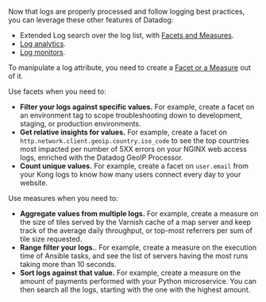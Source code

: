 Now that logs are properly processed and follow logging best practices, you can leverage these other features of Datadog:

* Extended Log search over the log list, with [Facets and Measures](https://docs.datadoghq.com/logs/explorer/facets/).
* [Log analytics](https://docs.datadoghq.com/logs/explorer/analytics/).
* [Log monitors](https://docs.datadoghq.com/monitors/monitor_types/log/).

To manipulate a log attribute, you need to create a [Facet or a Measure](https://docs.datadoghq.com/logs/explorer/facets/) out of it.

Use facets when you need to:

* **Filter your logs against specific values.** For example, create a facet on an environment tag to scope troubleshooting down to development, staging, or production environments.
* **Get relative insights for values.** For example, create a facet on `http.network.client.geoip.country.iso_code` to see the top countries most impacted per number of 5XX errors on your NGINX web access logs, enriched with the Datadog GeoIP Processor.
* **Count unique values.** For example, create a facet on `user.email` from your Kong logs to know how many users connect every day to your website.

Use measures when you need to:

* **Aggregate values from multiple logs.** For example, create a measure on the size of tiles served by the Varnish cache of a map server and keep track of the average daily throughput, or top-most referrers per sum of tile size requested.
* **Range filter your logs.**. For example, create a measure on the execution time of Ansible tasks, and see the list of servers having the most runs taking more than 10 seconds.
* **Sort logs against that value.** For example, create a measure on the amount of payments performed with your Python microservice. You can then search all the logs, starting with the one with the highest amount.
